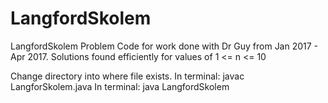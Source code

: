 # LangfordSkolem
LangfordSkolem Problem Code for work done with Dr Guy from Jan 2017 - Apr 2017.
Solutions found efficiently for values of 1 <= n <= 10

Change directory into where file exists.
In terminal: javac LangforSkolem.java
In terminal: java LangfordSkolem <value of n>
